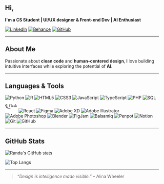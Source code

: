 ## Hi,
**I'm a CS Student |  UI/UX designer & Front-end Dev |  AI Enthusiast**

[![LinkedIn](https://img.shields.io/badge/LinkedIn-0077B5?style=for-the-badge&logo=linkedin&logoColor=white)](https://www.linkedin.com/in/randa-lakab-a351871b5/)
[![Behance](https://img.shields.io/badge/Behance-1769FF?style=for-the-badge&logo=behance&logoColor=white)](https://www.behance.net/randalakab)
[![GitHub](https://img.shields.io/badge/GitHub-100000?style=for-the-badge&logo=github&logoColor=white)](https://github.com/Randa-Lakab)

---

## About Me
Passionate about **clean code** and **human-centered design**, I love building intuitive interfaces while exploring the potential of **AI**.  
 
---
## Languages & Tools

<p align="left">
  <!-- Langages -->
  <img src="https://cdn.jsdelivr.net/gh/devicons/devicon/icons/python/python-original.svg" alt="Python" width="40" height="40"/>
  <img src="https://cdn.jsdelivr.net/gh/devicons/devicon/icons/r/r-original.svg" alt="R" width="40" height="40"/>
  <img src="https://cdn.jsdelivr.net/gh/devicons/devicon/icons/html5/html5-original.svg" alt="HTML5" width="40" height="40"/>
  <img src="https://cdn.jsdelivr.net/gh/devicons/devicon/icons/css3/css3-original.svg" alt="CSS3" width="40" height="40"/>
  <img src="https://cdn.jsdelivr.net/gh/devicons/devicon/icons/javascript/javascript-original.svg" alt="JavaScript" width="40" height="40"/>
  <img src="https://cdn.jsdelivr.net/gh/devicons/devicon/icons/typescript/typescript-original.svg" alt="TypeScript" width="40" height="40"/>
  <img src="https://cdn.jsdelivr.net/gh/devicons/devicon/icons/php/php-original.svg" alt="PHP" width="40" height="40"/>
  <img src="https://img.icons8.com/external-flat-juicy-fish/60/000000/external-sql-coding-and-development-flat-flat-juicy-fish.png" alt="SQL" width="40" height="40"/>
  
  <!-- Frameworks & Libraries -->
  <img src="https://raw.githubusercontent.com/devicons/devicon/master/icons/flask/flask-original-wordmark.svg" alt="Flask" width="40" height="40" style="background:white; border-radius:6px;"/>
  <img src="https://cdn.jsdelivr.net/gh/devicons/devicon/icons/react/react-original.svg" alt="React" width="40" height="40"/>

  <!-- Design & UI/UX -->
  <img src="https://cdn.jsdelivr.net/gh/devicons/devicon/icons/figma/figma-original.svg" alt="Figma" width="40" height="40"/>
  <img src="https://cdn.worldvectorlogo.com/logos/adobe-xd-2.svg" alt="Adobe XD" width="40" height="40"/>
  <img src="https://cdn.jsdelivr.net/gh/devicons/devicon/icons/illustrator/illustrator-plain.svg" alt="Adobe Illustrator" width="40" height="40"/>
  <img src="https://cdn.worldvectorlogo.com/logos/adobe-photoshop-2.svg" alt="Adobe Photoshop" width="40" height="40"/>
  <img src="https://cdn.jsdelivr.net/gh/devicons/devicon/icons/blender/blender-original.svg" alt="Blender" width="40" height="40"/>
  <img src="https://cdn.simpleicons.org/figma/000000?viewbox=auto&logo=figjam" alt="FigJam" width="40" height="40"/>
  <img src="https://cdn.simpleicons.org/balsamiq/000000" alt="Balsamiq" width="40" height="40"/>
  <img src="https://cdn.simpleicons.org/penpot/000000" alt="Penpot" width="40" height="40"/>
  <img src="https://cdn.simpleicons.org/notion/000000" alt="Notion" width="40" height="40"/>

  <!-- Version Control -->
  <img src="https://cdn.jsdelivr.net/gh/devicons/devicon/icons/git/git-original.svg" alt="Git" width="40" height="40"/>
  <img src="https://cdn.jsdelivr.net/gh/devicons/devicon/icons/github/github-original.svg" alt="GitHub" width="40" height="40"/>
</p>

---

##  GitHub Stats
![Randa's GitHub stats](https://github-readme-stats.vercel.app/api?username=Randa-Lakab&show_icons=true&theme=radical)  

![Top Langs](https://github-readme-stats.vercel.app/api/top-langs/?username=Randa-Lakab&layout=compact&theme=radical)  

---

> *“Design is intelligence made visible.”* – Alina Wheeler
